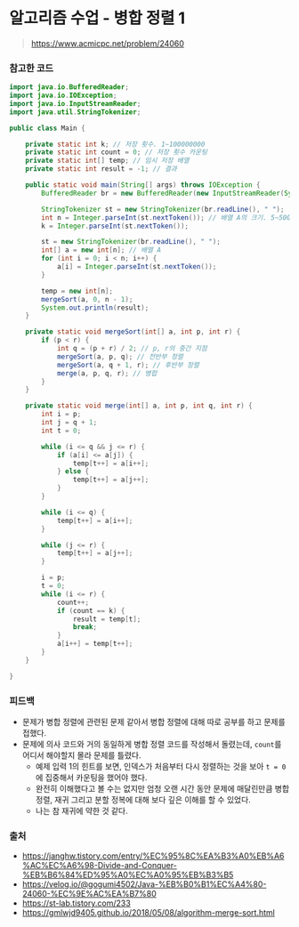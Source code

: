 # 알고리즘 수업 - 병합 정렬 1

> https://www.acmicpc.net/problem/24060

### 참고한 코드

```java
import java.io.BufferedReader;
import java.io.IOException;
import java.io.InputStreamReader;
import java.util.StringTokenizer;

public class Main {

    private static int k; // 저장 횟수. 1~100000000
    private static int count = 0; // 저장 횟수 카운팅
    private static int[] temp; // 임시 저장 배열
    private static int result = -1; // 결과

    public static void main(String[] args) throws IOException {
        BufferedReader br = new BufferedReader(new InputStreamReader(System.in));

        StringTokenizer st = new StringTokenizer(br.readLine(), " ");
        int n = Integer.parseInt(st.nextToken()); // 배열 A의 크기. 5~500000
        k = Integer.parseInt(st.nextToken());

        st = new StringTokenizer(br.readLine(), " ");
        int[] a = new int[n]; // 배열 A
        for (int i = 0; i < n; i++) {
            a[i] = Integer.parseInt(st.nextToken());
        }

        temp = new int[n];
        mergeSort(a, 0, n - 1);
        System.out.println(result);
    }

    private static void mergeSort(int[] a, int p, int r) {
        if (p < r) {
            int q = (p + r) / 2; // p, r의 중간 지점
            mergeSort(a, p, q); // 전반부 정렬
            mergeSort(a, q + 1, r); // 후반부 정렬
            merge(a, p, q, r); // 병합
        }
    }

    private static void merge(int[] a, int p, int q, int r) {
        int i = p;
        int j = q + 1;
        int t = 0;

        while (i <= q && j <= r) {
            if (a[i] <= a[j]) {
                temp[t++] = a[i++];
            } else {
                temp[t++] = a[j++];
            }
        }

        while (i <= q) {
            temp[t++] = a[i++];
        }

        while (j <= r) {
            temp[t++] = a[j++];
        }

        i = p;
        t = 0;
        while (i <= r) {
            count++;
            if (count == k) {
                result = temp[t];
                break;
            }
            a[i++] = temp[t++];
        }
    }

}
```


### 피드백

- 문제가 병합 정렬에 관련된 문제 같아서 병합 정렬에 대해 따로 공부를 하고 문제를 접했다.
- 문제에 의사 코드와 거의 동일하게 병합 정렬 코드를 작성해서 돌렸는데, `count`를 어디서 해야할지 몰라 문제를 틀렸다.
  - 예제 입력 1의 힌트를 보면, 인덱스가 처음부터 다시 정렬하는 것을 보아 `t = 0`에 집중해서 카운팅을 했어야 했다.
  - 완전히 이해했다고 볼 수는 없지만 엄청 오랜 시간 동안 문제에 매달린만큼 병합 정렬, 재귀 그리고 분할 정복에 대해 보다 깊은 이해를 할 수 있었다.
  - 나는 참 재귀에 약한 것 같다.

### 출처

- https://janghw.tistory.com/entry/%EC%95%8C%EA%B3%A0%EB%A6%AC%EC%A6%98-Divide-and-Conquer-%EB%B6%84%ED%95%A0%EC%A0%95%EB%B3%B5
- https://velog.io/@gogumi4502/Java-%EB%B0%B1%EC%A4%80-24060-%EC%9E%AC%EA%B7%80
- https://st-lab.tistory.com/233
- https://gmlwjd9405.github.io/2018/05/08/algorithm-merge-sort.html